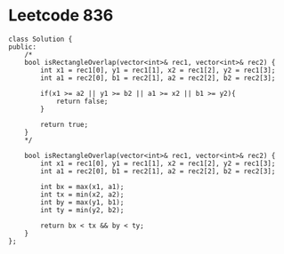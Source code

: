 # Leetcode 836
    class Solution {
    public:
        /*
        bool isRectangleOverlap(vector<int>& rec1, vector<int>& rec2) {
            int x1 = rec1[0], y1 = rec1[1], x2 = rec1[2], y2 = rec1[3];
            int a1 = rec2[0], b1 = rec2[1], a2 = rec2[2], b2 = rec2[3];

            if(x1 >= a2 || y1 >= b2 || a1 >= x2 || b1 >= y2){
                return false;
            }

            return true;
        }
        */

        bool isRectangleOverlap(vector<int>& rec1, vector<int>& rec2) {
            int x1 = rec1[0], y1 = rec1[1], x2 = rec1[2], y2 = rec1[3];
            int a1 = rec2[0], b1 = rec2[1], a2 = rec2[2], b2 = rec2[3];

            int bx = max(x1, a1);
            int tx = min(x2, a2);
            int by = max(y1, b1);
            int ty = min(y2, b2);

            return bx < tx && by < ty;
        }
    };
